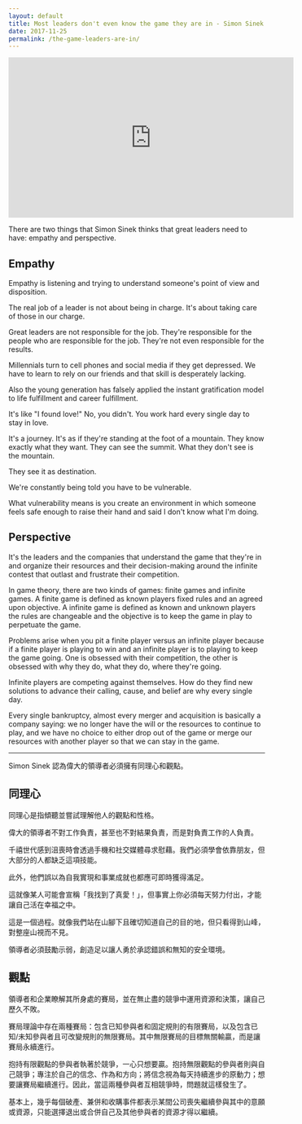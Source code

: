```yaml
---
layout: default
title: Most leaders don't even know the game they are in - Simon Sinek at Live2Lead 2016
date: 2017-11-25
permalink: /the-game-leaders-are-in/
---
```


<p><div class="video-container"><iframe width="560" height="315" src="https://www.youtube.com/embed/RyTQ5-SQYTo" frameborder="0" allowfullscreen></iframe></div></p>

There are two things that Simon Sinek thinks that great leaders need to have: empathy and perspective.

## Empathy
Empathy is listening and trying to understand someone's point of view and disposition.

The real job of a leader is not about being in charge. It's about taking care of those in our charge.

Great leaders are not responsible for the job. They're responsible for the people who are responsible for the job. They're not even responsible for the results.

Millennials turn to cell phones and social media if they get depressed. We have to learn to rely on our friends and that skill is desperately lacking.

Also the young generation has falsely applied the instant gratification model to life fulfillment and career fulfillment.

It's like "I found love!" No, you didn't. You work hard every single day to stay in love.

It's a journey. It's as if they're standing at the foot of a mountain. They know exactly what they want. They can see the summit. What they don't see is the mountain.

They see it as destination.

We're constantly being told you have to be vulnerable.

What vulnerability means is you create an environment in which someone feels safe enough to raise their hand and said I don't know what I'm doing.

## Perspective
It's the leaders and the companies that understand the game that they're in and organize their resources and their decision-making around the infinite contest that outlast and frustrate their competition.

In game theory, there are two kinds of games: finite games and infinite games. A finite game is defined as known players fixed rules and an agreed upon objective. A infinite game is defined as known and unknown players the rules are changeable and the objective is to keep the game in play to perpetuate the game.

Problems arise when you pit a finite player versus an infinite player because if a finite player is playing to win and an infinite player is to playing to keep the game going. One is obsessed with their competition, the other is obsessed with why they do, what they do, where they're going.

Infinite players are competing against themselves. How do they find new solutions to advance their calling, cause, and belief are why every single day.

Every single bankruptcy, almost every merger and acquisition is basically a company saying: we no longer have the will or the resources to continue to play, and we have no choice to either drop out of the game or merge our resources with another player so that we can stay in the game.

---

Simon Sinek 認為偉大的領導者必須擁有同理心和觀點。

## 同理心
同理心是指傾聽並嘗試理解他人的觀點和性格。

偉大的領導者不對工作負責，甚至也不對結果負責，而是對負責工作的人負責。

千禧世代感到沮喪時會透過手機和社交媒體尋求慰藉。我們必須學會依靠朋友，但大部分的人都缺乏這項技能。

此外，他們誤以為自我實現和事業成就也都應可即時獲得滿足。

這就像某人可能會宣稱「我找到了真愛！」，但事實上你必須每天努力付出，才能讓自己活在幸福之中。

這是一個過程。就像我們站在山腳下且確切知道自己的目的地，但只看得到山峰，對整座山視而不見。

領導者必須鼓勵示弱，創造足以讓人勇於承認錯誤和無知的安全環境。

## 觀點
領導者和企業瞭解其所身處的賽局，並在無止盡的競爭中運用資源和決策，讓自己歷久不敗。

賽局理論中存在兩種賽局：包含已知參與者和固定規則的有限賽局，以及包含已知/未知參與者且可改變規則的無限賽局。其中無限賽局的目標無關輸贏，而是讓賽局永續進行。

抱持有限觀點的參與者執著於競爭，一心只想要贏。抱持無限觀點的參與者則與自己競爭；專注於自己的信念、作為和方向；將信念視為每天持續進步的原動力；想要讓賽局繼續進行。因此，當這兩種參與者互相競爭時，問題就這樣發生了。

基本上，幾乎每個破產、兼併和收購事件都表示某間公司喪失繼續參與其中的意願或資源，只能選擇退出或合併自己及其他參與者的資源才得以繼續。
